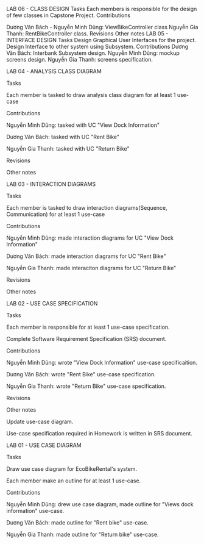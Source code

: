 
LAB 06 - CLASS DESIGN
Tasks
Each members is responsible for the design of few classes in Capstone Project.
Contributions

Dương Văn Bách - Nguyễn Minh Dũng: ViewBikeController class
Nguyễn Gia Thanh: RentBikeController class.
Revisions
Other notes
LAB 05 - INTERFACE DESIGN
Tasks
Design Graphical User Interfaces for the project.
Design Interface to other system using Subsystem.
Contributions
Dương Văn Bách: Interbank Subsystem design.
Nguyễn Minh Dũng: mockup screens design.
Nguyễn Gia Thanh: screens specification.

LAB 04 - ANALYSIS CLASS DIAGRAM

Tasks

Each member is tasked to draw analysis class diagram for at least 1 use-case

Contributions

Nguyễn Minh Dũng: tasked with UC "View Dock Information"

Dương Văn Bách: tasked with UC "Rent Bike"

Nguyễn Gia Thanh: tasked with UC "Return Bike"

Revisions

Other notes

LAB 03 - INTERACTION DIAGRAMS

Tasks

Each member is tasked to draw interaction diagrams(Sequence, Communication) for at least 1 use-case

Contributions

Nguyễn Minh Dũng: made interaction diagrams for UC "View Dock Information"

Dương Văn Bách: made interaction diagrams for UC "Rent Bike"

Nguyễn Gia Thanh: made interaciton diagrams for UC "Return Bike"

Revisions

Other notes

LAB 02 - USE CASE SPECIFICATION

Tasks

Each member is responsible for at least 1 use-case specification.

Complete Software Requirement Specification (SRS) document.

Contributions

Nguyễn Minh Dũng: wrote "View Dock Information" use-case specificaition.

Dương Văn Bách: wrote "Rent Bike" use-case specification.

Nguyễn Gia Thanh: wrote "Return Bike" use-case specification.

Revisions

Other notes

Update use-case diagram.

Use-case specification required in Homework is written in SRS document.

LAB 01 - USE CASE DIAGRAM

Tasks

Draw use case diagram for EcoBikeRental's system.

Each member make an outline for at least 1 use-case.

Contributions

Nguyễn Minh Dũng: drew use case diagram, made outline for "Views dock information" use-case.

Dương Văn Bách: made outline for "Rent bike" use-case.

Nguyễn Gia Thanh: made outline for "Return bike" use-case.

